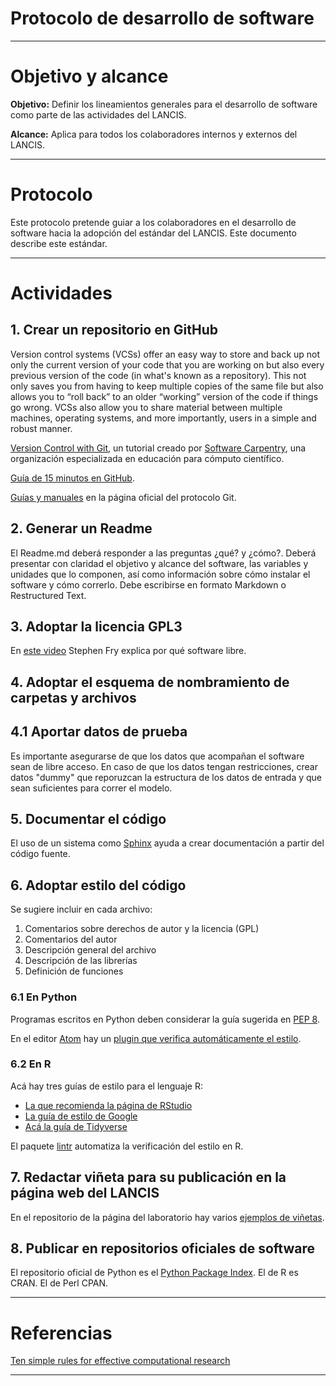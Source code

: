 # Protocolo de desarrollo de software

* * *

# Objetivo y alcance

**Objetivo:** Definir los lineamientos generales para el desarrollo de software como parte de las actividades del LANCIS.

**Alcance:** Aplica para todos los colaboradores internos y externos del LANCIS.

* * *

# Protocolo

Este protocolo pretende guiar a los colaboradores en el desarrollo de software hacia la adopción del estándar del LANCIS. Este documento describe este estándar.

* * *

# Actividades

## 1. Crear un repositorio en GitHub

Version control systems (VCSs) offer an easy way to store and back up not only the current version of your code that you are working on but also every previous version of the code (in what's known as a repository). This not only saves you from having to keep multiple copies of the same file but also allows you to “roll back” to an older “working” version of the code if things go wrong. VCSs also allow you to share material between multiple machines, operating systems, and more importantly, users in a simple and robust manner.

[Version Control with Git](http://swcarpentry.github.io/git-novice/), un tutorial creado por [Software Carpentry](https://software-carpentry.org/), una organización especializada en educación para cómputo científico.

[Guía de 15 minutos en GitHub](https://try.github.io/levels/1/challenges/1).

[Guías y manuales](https://git-scm.com/doc) en la página oficial del protocolo Git.


## 2. Generar un Readme
El Readme.md deberá responder a las preguntas ¿qué? y ¿cómo?. Deberá presentar con claridad el objetivo y alcance del software, las variables y unidades que lo componen, así como información sobre cómo instalar el software y cómo correrlo. Debe escribirse en formato Markdown o Restructured Text.

## 3. Adoptar la licencia GPL3
En [este video](https://youtu.be/YGbMbF0mdPU) Stephen Fry explica por qué software libre.

## 4. Adoptar el esquema de nombramiento de carpetas y archivos

## 4.1 Aportar datos de prueba
Es importante asegurarse de que los datos que acompañan el software sean de libre acceso. En caso de que los datos tengan restricciones, crear datos "dummy" que reporuzcan la estructura de los datos de entrada y que sean suficientes para correr el modelo.

## 5. Documentar el código

El uso de un sistema como [Sphinx](http://www.sphinx-doc.org/en/stable/) ayuda a crear documentación a partir del código fuente.

## 6. Adoptar estilo del código

Se sugiere incluir en cada archivo:

 1.	Comentarios sobre derechos de autor y la licencia (GPL)
 2.	Comentarios del autor
 3.	Descripción general del archivo
 4.	Descripción de las librerías
 5.	Definición de funciones

### 6.1 En Python
Programas escritos en Python deben considerar la guía sugerida en [PEP 8](https://www.python.org/dev/peps/pep-0008/).

En el editor [Atom](https://atom.io) hay un [plugin que verifica automáticamente el estilo](https://atom.io/packages/linter-python).

### 6.2 En R

Acá hay tres guías de estilo para el lenguaje R:

 - [La que recomienda la página de RStudio](http://adv-r.had.co.nz/Style.html)
 - [La guía de estilo de Google](https://google.github.io/styleguide/Rguide.xml)
 - [Acá la guía de Tidyverse](http://style.tidyverse.org/)
 
El paquete [lintr](https://cran.r-project.org/web/packages/lintr/index.html) automatiza la verificación del estilo en R.



## 7. Redactar viñeta para su publicación en la página web del LANCIS

En el repositorio de la página del laboratorio hay varios [ejemplos de viñetas](https://github.com/sostenibilidad-unam/sostenibilidad-unam.github.io/tree/master/_showcase).

## 8. Publicar en repositorios oficiales de software

El repositorio oficial de Python es el [Python Package Index](http://pypi.org).
El de R es CRAN.
El de Perl CPAN.

* * *
# Referencias
[Ten simple rules for effective computational research](http://journals.plos.org/ploscompbiol/article?id=10.1371/journal.pcbi.1003506)

* * *
